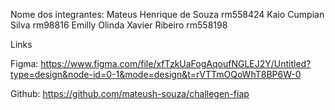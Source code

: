 Nome dos integrantes: 
Mateus Henrique de Souza     rm558424
Kaio Cumpian Silva           rm98816
Emilly Olinda Xavier Ribeiro         rm558198

Links

Figma:
https://www.figma.com/file/xfTzkUaFogAqoufNGLEJ2Y/Untitled?type=design&node-id=0-1&mode=design&t=rVTTmOQoWhT8BP6W-0

Github:
https://github.com/mateush-souza/challegen-fiap
